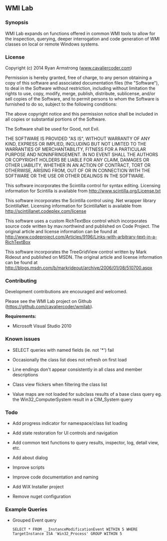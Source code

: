 ## WMI Lab

### Synopsis

WMI Lab expands on functions offered in common WMI tools to allow for the inspection, querying, deeper interrogation and code generation of WMI classes on local or remote Windows systems.

### License

Copyright (c) 2014 Ryan Armstrong (www.cavaliercoder.com)

Permission is hereby granted, free of charge, to any person obtaining a copy of this software and associated documentation files (the "Software"), to deal in the Software without restriction, including without limitation the rights to use, copy, modify, merge, publish, distribute, sublicense, and/or sell copies of the Software, and to permit persons to whom the Software is furnished to do so, subject to the following conditions: 

The above copyright notice and this permission notice shall be included in all copies or substantial portions of the Software.

The Software shall be used for Good, not Evil.

THE SOFTWARE IS PROVIDED "AS IS", WITHOUT WARRANTY OF ANY KIND, EXPRESS OR IMPLIED, INCLUDING BUT NOT LIMITED TO THE WARRANTIES OF MERCHANTABILITY, FITNESS FOR A PARTICULAR PURPOSE AND NONINFRINGEMENT. IN NO EVENT SHALL THE AUTHORS OR COPYRIGHT HOLDERS BE LIABLE FOR ANY CLAIM, DAMAGES OR OTHER LIABILITY, WHETHER IN AN ACTION OF CONTRACT, TORT OR OTHERWISE, ARISING FROM, OUT OF OR IN CONNECTION WITH THE SOFTWARE OR THE USE OR OTHER DEALINGS IN THE SOFTWARE.

This software incorporates the Scintilla control for syntax editing. Licensing information for Scintilla is available from http://www.scintilla.org/License.txt

This software incorporates the Scintilla control using .Net wrapper library ScintillaNet. Licensing information for ScintillaNet is available from http://scintillanet.codeplex.com/license

This software uses a custom RichTextBox control which incorporates source code written by mav.northwind and published on Code Project. The original article and license information can be found at http://www.codeproject.com/Articles/9196/Links-with-arbitrary-text-in-a-RichTextBox

This software incorporates the TreeGridView control written by Mark Rideout and published on MSDN. The original article and license information can be found at http://blogs.msdn.com/b/markrideout/archive/2006/01/08/510700.aspx

### Contributing

Development contributions are encouraged and welcomed.

Please see the WMI Lab project on Github (https://github.com/cavaliercoder/wmilab).

__Requirements:__

* Microsoft Visual Studio 2010

### Known issues

* SELECT queries with named fields (ie. not '*') fail

* Occasionally the class list does not refresh on first load

* Line endings don't appear consistently in all class and member descriptions

* Class view flickers when filtering the class list

* Value maps are not loaded for subclass results of a base class query 
  eg. the Win32_ComputerSystem result in a CIM_System query
  
### Todo

* Add progress indicator for namespace/class list loading

* Add state restoration for UI controls and navigation

* Add common text functions to query results, inspector, log, detail view, etc.

* Add about dialog

* Improve scripts

* Improve code documentation and naming

* Add WiX Installer project

* Remove nuget configuration

### Example Queries

* Grouped Event query

  `SELECT * FROM __InstanceModificationEvent WITHIN 5 WHERE TargetInstance ISA 'Win32_Process' GROUP WITHIN 5`
  
  